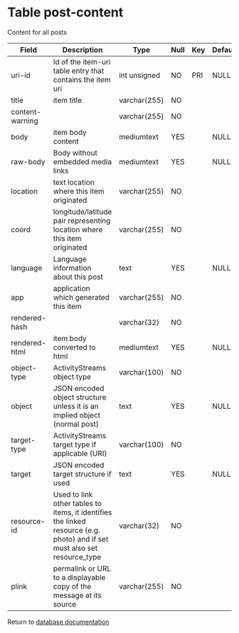 Table post-content
===========
Content for all posts

| Field           | Description                                                                                                               | Type         | Null | Key | Default | Extra |    
| --------------- | ------------------------------------------------------------------------------------------------------------------------- | ------------ | ---- | --- | ------- | ----- |    
| uri-id          | Id of the item-uri table entry that contains the item uri                                                                 | int unsigned | NO   | PRI | NULL    |       |    
| title           | item title                                                                                                                | varchar(255) | NO   |     |         |       |    
| content-warning |                                                                                                                           | varchar(255) | NO   |     |         |       |    
| body            | item body content                                                                                                         | mediumtext   | YES  |     | NULL    |       |    
| raw-body        | Body without embedded media links                                                                                         | mediumtext   | YES  |     | NULL    |       |    
| location        | text location where this item originated                                                                                  | varchar(255) | NO   |     |         |       |    
| coord           | longitude/latitude pair representing location where this item originated                                                  | varchar(255) | NO   |     |         |       |    
| language        | Language information about this post                                                                                      | text         | YES  |     | NULL    |       |    
| app             | application which generated this item                                                                                     | varchar(255) | NO   |     |         |       |    
| rendered-hash   |                                                                                                                           | varchar(32)  | NO   |     |         |       |    
| rendered-html   | item.body converted to html                                                                                               | mediumtext   | YES  |     | NULL    |       |    
| object-type     | ActivityStreams object type                                                                                               | varchar(100) | NO   |     |         |       |    
| object          | JSON encoded object structure unless it is an implied object (normal post)                                                | text         | YES  |     | NULL    |       |    
| target-type     | ActivityStreams target type if applicable (URI)                                                                           | varchar(100) | NO   |     |         |       |    
| target          | JSON encoded target structure if used                                                                                     | text         | YES  |     | NULL    |       |    
| resource-id     | Used to link other tables to items, it identifies the linked resource (e.g. photo) and if set must also set resource_type | varchar(32)  | NO   |     |         |       |    
| plink           | permalink or URL to a displayable copy of the message at its source                                                       | varchar(255) | NO   |     |         |       |    

Return to [database documentation](help/database)
